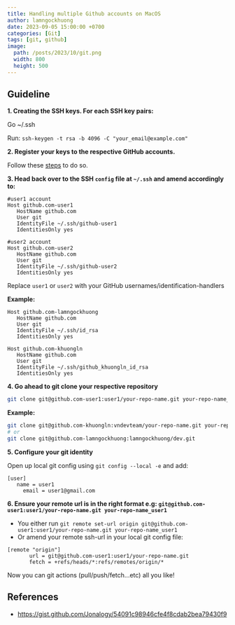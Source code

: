 ```yaml
---
title: Handling multiple Github accounts on MacOS
author: lamngockhuong
date: 2023-09-05 15:00:00 +0700
categories: [Git]
tags: [git, github]
image:
  path: /posts/2023/10/git.png
  width: 800
  height: 500
---
```


## Guideline

**1. Creating the SSH keys. For each SSH key pairs:**

Go ~/.ssh

Run: `ssh-keygen -t rsa -b 4096 -C "your_email@example.com"`

**2. Register your keys to the respective GitHub accounts.**

Follow these [steps](https://help.github.com/articles/adding-a-new-ssh-key-to-your-github-account/) to do so.

**3. Head back over to the SSH `config` file at `~/.ssh` and amend accordingly to:**

```
#user1 account
Host github.com-user1
   HostName github.com
   User git
   IdentityFile ~/.ssh/github-user1
   IdentitiesOnly yes

#user2 account
Host github.com-user2
   HostName github.com
   User git
   IdentityFile ~/.ssh/github-user2
   IdentitiesOnly yes
```

Replace `user1` or `user2` with your GitHub usernames/identification-handlers

**Example:**

```
Host github.com-lamngockhuong
   HostName github.com
   User git
   IdentityFile ~/.ssh/id_rsa
   IdentitiesOnly yes

Host github.com-khuongln
   HostName github.com
   User git
   IdentityFile ~/.ssh/github_khuongln_id_rsa
   IdentitiesOnly yes
```

**4. Go ahead to git clone your respective repository**

```bash
git clone git@github.com-user1:user1/your-repo-name.git your-repo-name_user1
```

**Example:**

```bash
git clone git@github.com-khuongln:vndevteam/your-repo-name.git your-repo-name_vndevteam
# or
git clone git@github.com-lamngockhuong:lamngockhuong/dev.git
```

**5. Configure your git identity**

Open up local git config using `git config --local -e` and add:

```
[user]
   name = user1
     email = user1@gmail.com
```

**6. Ensure your remote url is in the right format e.g: `git@github.com-user1:user1/your-repo-name.git your-repo-name_user1`**

- You either run `git remote set-url origin git@github.com-user1:user1/your-repo-name.git your-repo-name_user1`
- Or amend your remote ssh-url in your local git config file:

```
[remote "origin"]
       url = git@github.com-user1:user1/your-repo-name.git
       fetch = +refs/heads/*:refs/remotes/origin/*
```

Now you can git actions (pull/push/fetch...etc) all you like!

## References

- <https://gist.github.com/Jonalogy/54091c98946cfe4f8cdab2bea79430f9>
